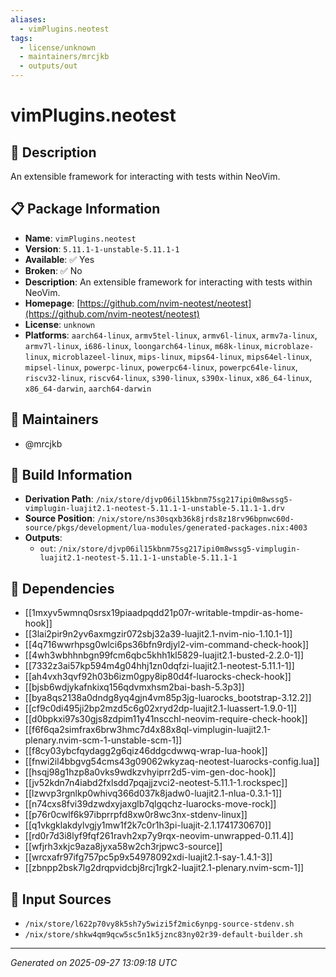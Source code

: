 ```yaml
---
aliases:
  - vimPlugins.neotest
tags:
  - license/unknown
  - maintainers/mrcjkb
  - outputs/out
---
```


# vimPlugins.neotest

## 📝 Description

An extensible framework for interacting with tests within NeoVim.

## 📋 Package Information

- **Name**: `vimPlugins.neotest`
- **Version**: `5.11.1-1-unstable-5.11.1-1`
- **Available**: ✅ Yes
- **Broken**: ✅ No
- **Description**: An extensible framework for interacting with tests within NeoVim.
- **Homepage**: [https://github.com/nvim-neotest/neotest](https://github.com/nvim-neotest/neotest)
- **License**: `unknown`
- **Platforms**: `aarch64-linux`, `armv5tel-linux`, `armv6l-linux`, `armv7a-linux`, `armv7l-linux`, `i686-linux`, `loongarch64-linux`, `m68k-linux`, `microblaze-linux`, `microblazeel-linux`, `mips-linux`, `mips64-linux`, `mips64el-linux`, `mipsel-linux`, `powerpc-linux`, `powerpc64-linux`, `powerpc64le-linux`, `riscv32-linux`, `riscv64-linux`, `s390-linux`, `s390x-linux`, `x86_64-linux`, `x86_64-darwin`, `aarch64-darwin`
## 👥 Maintainers

- @mrcjkb


## 🔧 Build Information

- **Derivation Path**: `/nix/store/djvp06il15kbnm75sg217ipi0m8wssg5-vimplugin-luajit2.1-neotest-5.11.1-1-unstable-5.11.1-1.drv`
- **Source Position**: `/nix/store/ns30sqxb36k8jrds8z18rv96bpnwc60d-source/pkgs/development/lua-modules/generated-packages.nix:4003`
- **Outputs**:
  - `out`:  `/nix/store/djvp06il15kbnm75sg217ipi0m8wssg5-vimplugin-luajit2.1-neotest-5.11.1-1-unstable-5.11.1-1`

## 🔗 Dependencies

- [[1mxyv5wmnq0srsx19piaadpqdd21p07r-writable-tmpdir-as-home-hook]]
- [[3lai2pir9n2yv6axmgzir072sbj32a39-luajit2.1-nvim-nio-1.10.1-1]]
- [[4q716wwrhpsg0wlci6ps36bfn9rdjyl2-vim-command-check-hook]]
- [[4wh3wbhhnbgn99fcm6qbc5khh1kl5829-luajit2.1-busted-2.2.0-1]]
- [[7332z3ai57kp594m4g04hhj1zn0dqfzi-luajit2.1-neotest-5.11.1-1]]
- [[ah4vxh3qvf92h03b6izm0gpy8ip80d4f-luarocks-check-hook]]
- [[bjsb6wdjykafnkixq156qdvmxhsm2bai-bash-5.3p3]]
- [[bya8qs2138a0dndg8yq4gjn4vm85p3jg-luarocks_bootstrap-3.12.2]]
- [[cf9c0di495ji2bp2mzd5c6g02xryd2dp-luajit2.1-luassert-1.9.0-1]]
- [[d0bpkxi97s30gjs8zdpim11y41nscchl-neovim-require-check-hook]]
- [[f6f6qa2simfrax6brw3hmc7d4x88x8ql-vimplugin-luajit2.1-plenary.nvim-scm-1-unstable-scm-1]]
- [[f8cy03ybcfqydagg2g6qiz46ddgcdwwq-wrap-lua-hook]]
- [[fnwi2il4bbgvg54cms43g09062wkyzaq-neotest-luarocks-config.lua]]
- [[hsqj98g1hzp8a0vks9wdkzvhyiprr2d5-vim-gen-doc-hook]]
- [[jv52kdn7n4iabd2fxlsdd7pqajjzvci2-neotest-5.11.1-1.rockspec]]
- [[lzwvp3rgnlkp0whivq366d037k8jadw0-luajit2.1-nlua-0.3.1-1]]
- [[n74cxs8fvi39dzwdxyjaxglb7qlgqchz-luarocks-move-rock]]
- [[p76r0cwlf6k97ibprrpfd8xw0r8wc3nx-stdenv-linux]]
- [[q1vkgklakdylvgjy1mw1f2k7c0r1h3pi-luajit-2.1.1741730670]]
- [[rd0r7d3i8lyf9fqf261ravh2xp7y9rqx-neovim-unwrapped-0.11.4]]
- [[wfjrh3xkjc9aza8jyxa58w2ch3rjpwc3-source]]
- [[wrcxafr97ifg757pc5p9x54978092xdi-luajit2.1-say-1.4.1-3]]
- [[zbnpp2bsk7lg2drqpvidcbj8rcj1rgk2-luajit2.1-plenary.nvim-scm-1]]

## 📁 Input Sources

- `/nix/store/l622p70vy8k5sh7y5wizi5f2mic6ynpg-source-stdenv.sh`
- `/nix/store/shkw4qm9qcw5sc5n1k5jznc83ny02r39-default-builder.sh`

---
*Generated on 2025-09-27 13:09:18 UTC*
